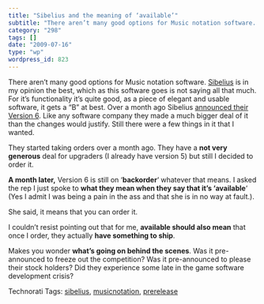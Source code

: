 ```yaml
---
title: "Sibelius and the meaning of ‘available’"
subtitle: "There aren’t many good options for Music notation software. [Sibelius](http://www.sibelius.com/home/..."
category: "298"
tags: []
date: "2009-07-16"
type: "wp"
wordpress_id: 823
---
```

There aren’t many good options for Music notation software. [Sibelius](http://www.sibelius.com/home/index_flash.html) is in my opinion the best, which as this software goes is not saying all that much. For it’s functionality it’s quite good, as a piece of elegant and usable software, it gets a “B” at best.
Over a month ago Sibelius [announced their Version 6](http://www.sibelius.com/products/sibelius/6/index.html). Like any software company they made a much bigger deal of it than the changes would justify. Still there were a few things in it that I wanted.

They started taking orders over a month ago. They have a **not very generous** deal for upgraders (I already have version 5) but still I decided to order it.

**A month later,** Version 6 is still on ‘**backorder**‘ whatever that means. I asked the rep I just spoke to **what they mean when they say that it’s ‘available**‘ (Yes I admit I was being a pain in the ass and that she is in no way at fault.).

She said, it means that you can order it.

I couldn’t resist pointing out that for me, **available should also mean** that once I order, they actually **have something to ship**.

Makes you wonder **what’s going on behind the scenes**. Was it pre-announced to freeze out the competition? Was it pre-announced to please their stock holders? Did they experience some late in the game software development crisis?

Technorati Tags: [sibelius](http://technorati.com/tag/sibelius), [musicnotation](http://technorati.com/tag/musicnotation), [prerelease](http://technorati.com/tag/prerelease)